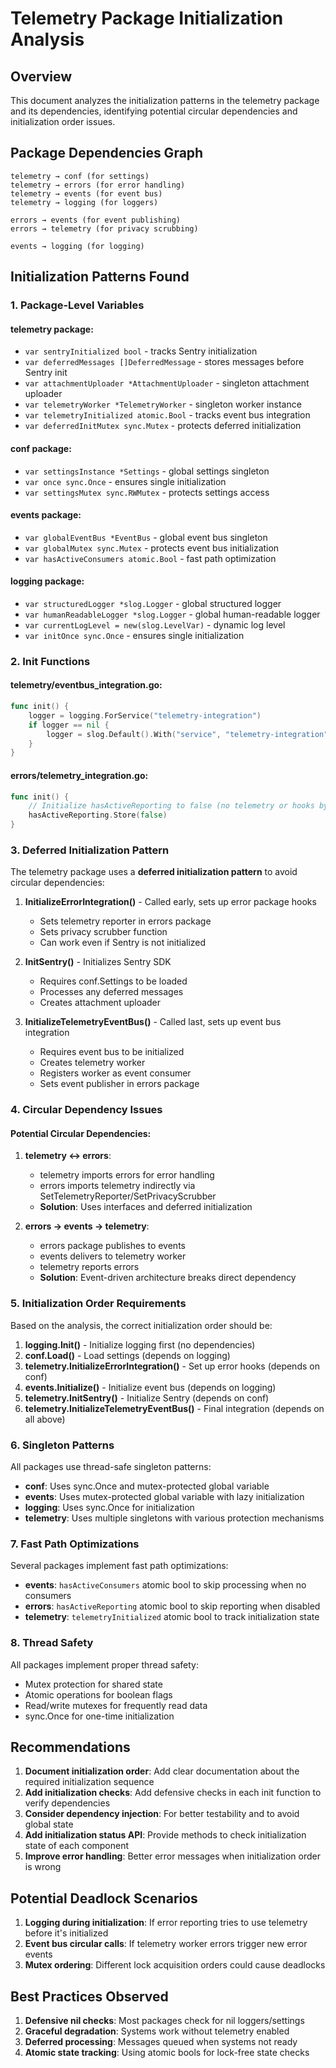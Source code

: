 # Telemetry Package Initialization Analysis

## Overview

This document analyzes the initialization patterns in the telemetry package and its dependencies, identifying potential circular dependencies and initialization order issues.

## Package Dependencies Graph

```
telemetry → conf (for settings)
telemetry → errors (for error handling)
telemetry → events (for event bus)
telemetry → logging (for loggers)

errors → events (for event publishing)
errors → telemetry (for privacy scrubbing)

events → logging (for logging)
```

## Initialization Patterns Found

### 1. Package-Level Variables

#### telemetry package:

- `var sentryInitialized bool` - tracks Sentry initialization
- `var deferredMessages []DeferredMessage` - stores messages before Sentry init
- `var attachmentUploader *AttachmentUploader` - singleton attachment uploader
- `var telemetryWorker *TelemetryWorker` - singleton worker instance
- `var telemetryInitialized atomic.Bool` - tracks event bus integration
- `var deferredInitMutex sync.Mutex` - protects deferred initialization

#### conf package:

- `var settingsInstance *Settings` - global settings singleton
- `var once sync.Once` - ensures single initialization
- `var settingsMutex sync.RWMutex` - protects settings access

#### events package:

- `var globalEventBus *EventBus` - global event bus singleton
- `var globalMutex sync.Mutex` - protects event bus initialization
- `var hasActiveConsumers atomic.Bool` - fast path optimization

#### logging package:

- `var structuredLogger *slog.Logger` - global structured logger
- `var humanReadableLogger *slog.Logger` - global human-readable logger
- `var currentLogLevel = new(slog.LevelVar)` - dynamic log level
- `var initOnce sync.Once` - ensures single initialization

### 2. Init Functions

#### telemetry/eventbus_integration.go:

```go
func init() {
    logger = logging.ForService("telemetry-integration")
    if logger == nil {
        logger = slog.Default().With("service", "telemetry-integration")
    }
}
```

#### errors/telemetry_integration.go:

```go
func init() {
    // Initialize hasActiveReporting to false (no telemetry or hooks by default)
    hasActiveReporting.Store(false)
}
```

### 3. Deferred Initialization Pattern

The telemetry package uses a **deferred initialization pattern** to avoid circular dependencies:

1. **InitializeErrorIntegration()** - Called early, sets up error package hooks
   - Sets telemetry reporter in errors package
   - Sets privacy scrubber function
   - Can work even if Sentry is not initialized

2. **InitSentry()** - Initializes Sentry SDK
   - Requires conf.Settings to be loaded
   - Processes any deferred messages
   - Creates attachment uploader

3. **InitializeTelemetryEventBus()** - Called last, sets up event bus integration
   - Requires event bus to be initialized
   - Creates telemetry worker
   - Registers worker as event consumer
   - Sets event publisher in errors package

### 4. Circular Dependency Issues

#### Potential Circular Dependencies:

1. **telemetry ↔ errors**:
   - telemetry imports errors for error handling
   - errors imports telemetry indirectly via SetTelemetryReporter/SetPrivacyScrubber
   - **Solution**: Uses interfaces and deferred initialization

2. **errors → events → telemetry**:
   - errors package publishes to events
   - events delivers to telemetry worker
   - telemetry reports errors
   - **Solution**: Event-driven architecture breaks direct dependency

### 5. Initialization Order Requirements

Based on the analysis, the correct initialization order should be:

1. **logging.Init()** - Initialize logging first (no dependencies)
2. **conf.Load()** - Load settings (depends on logging)
3. **telemetry.InitializeErrorIntegration()** - Set up error hooks (depends on conf)
4. **events.Initialize()** - Initialize event bus (depends on logging)
5. **telemetry.InitSentry()** - Initialize Sentry (depends on conf)
6. **telemetry.InitializeTelemetryEventBus()** - Final integration (depends on all above)

### 6. Singleton Patterns

All packages use thread-safe singleton patterns:

- **conf**: Uses sync.Once and mutex-protected global variable
- **events**: Uses mutex-protected global variable with lazy initialization
- **logging**: Uses sync.Once for initialization
- **telemetry**: Uses multiple singletons with various protection mechanisms

### 7. Fast Path Optimizations

Several packages implement fast path optimizations:

- **events**: `hasActiveConsumers` atomic bool to skip processing when no consumers
- **errors**: `hasActiveReporting` atomic bool to skip reporting when disabled
- **telemetry**: `telemetryInitialized` atomic bool to track initialization state

### 8. Thread Safety

All packages implement proper thread safety:

- Mutex protection for shared state
- Atomic operations for boolean flags
- Read/write mutexes for frequently read data
- sync.Once for one-time initialization

## Recommendations

1. **Document initialization order**: Add clear documentation about the required initialization sequence
2. **Add initialization checks**: Add defensive checks in each init function to verify dependencies
3. **Consider dependency injection**: For better testability and to avoid global state
4. **Add initialization status API**: Provide methods to check initialization state of each component
5. **Improve error handling**: Better error messages when initialization order is wrong

## Potential Deadlock Scenarios

1. **Logging during initialization**: If error reporting tries to use telemetry before it's initialized
2. **Event bus circular calls**: If telemetry worker errors trigger new error events
3. **Mutex ordering**: Different lock acquisition orders could cause deadlocks

## Best Practices Observed

1. **Defensive nil checks**: Most packages check for nil loggers/settings
2. **Graceful degradation**: Systems work without telemetry enabled
3. **Deferred processing**: Messages queued when systems not ready
4. **Atomic state tracking**: Using atomic bools for lock-free state checks
